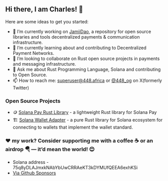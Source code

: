 ## Hi there, I am Charles! 👋

Here are some ideas to get you started:

- 🔭 I’m currently working on [JamiiDao](https://github.com/JamiiDao/), a repository for open source libraries and tools decentralized payments & communication infrastructure.
- 🌱 I’m currently learning about and contributing to Decentralized Payment Networks.
- 👯 I’m looking to collaborate on Rust open source projects in payments and messaging infrastructure.
- 💬 Ask me about Rust Programming Language, Solana and contributing to Open Source.
- 📫 How to reach me: [superuser@448.africa](mailto:superuser@448.africa?subject=Collaboration&body=I%20saw%20your%20profile%20on%20Github%20and%20I%20am%20interested%20in%20collaborating%20on%20...) or [@448_og](https://x.com/448_OG/) on X(formerly Twitter)

### Open Source Projects
- 🪙 [Solana Pay Rust Library](https://github.com/JamiiDao/SolanaPayments) - a lightweight Rust library for Solana Pay
- 🏗️ [Solana Wallet Adapter](https://github.com/JamiiDao/SolanaWalletAdapter) - a pure Rust library for Solana ecosystem for connecting to wallets that implement the wallet standard.

### ❤︎ my work? Consider supporting me with a coffee ☕ or an airdrop 🪂 — it’d mean the world! 😊
- Solana address - 75q8yDLAJmxkNAbYbUwCRRAeKT3kDYMUfQEEA6exhKSi
- [Via Github Sponsors](https://github.com/sponsors/448-OG)

<!--
**448-OG/448-OG** is a ✨ _special_ ✨ repository because its `README.md` (this file) appears on your GitHub profile.

Here are some ideas to get you started:

- 🔭 I’m currently working on ...
- 🌱 I’m currently learning ...
- 👯 I’m looking to collaborate on ...
- 🤔 I’m looking for help with ...
- 💬 Ask me about ...
- 📫 How to reach me: ...
- 😄 Pronouns: ...
- ⚡ Fun fact: ...
-->
